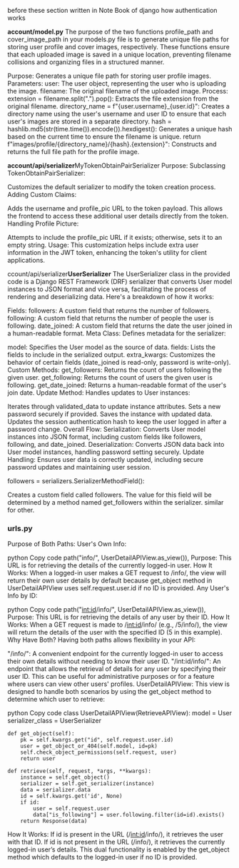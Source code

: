 before these section written in Note Book of django how authentication works


**account/model.py**
The purpose of the two functions profile_path and cover_image_path in your models.py file is to generate unique file paths for storing user profile and cover images, respectively. These functions ensure that each uploaded image is saved in a unique location, preventing filename collisions and organizing files in a structured manner.


Purpose: Generates a unique file path for storing user profile images.
Parameters:
user: The user object, representing the user who is uploading the image.
filename: The original filename of the uploaded image.
Process:
extension = filename.split(".").pop(): Extracts the file extension from the original filename.
directory_name = f"{user.username}_{user.id}": Creates a directory name using the user's username and user ID to ensure that each user's images are stored in a separate directory.
hash = hashlib.md5(str(time.time()).encode()).hexdigest(): Generates a unique hash based on the current time to ensure the filename is unique.
return f"images/profile/{directory_name}/{hash}.{extension}": Constructs and returns the full file path for the profile image.



**account/api/serializer**MyTokenObtainPairSerializer
Purpose:
Subclassing TokenObtainPairSerializer:

Customizes the default serializer to modify the token creation process.
Adding Custom Claims:

Adds the username and profile_pic URL to the token payload.
This allows the frontend to access these additional user details directly from the token.
Handling Profile Picture:

Attempts to include the profile_pic URL if it exists; otherwise, sets it to an empty string.
Usage:
This customization helps include extra user information in the JWT token, enhancing the token's utility for client applications.



ccount/api/serializer**UserSerializer**
The UserSerializer class in the provided code is a Django REST Framework (DRF) serializer that converts User model instances to JSON format and vice versa, facilitating the process of rendering and deserializing data. Here's a breakdown of how it works:

Fields:
followers: A custom field that returns the number of followers.
following: A custom field that returns the number of people the user is following.
date_joined: A custom field that returns the date the user joined in a human-readable format.
Meta Class:
Defines metadata for the serializer:

model: Specifies the User model as the source of data.
fields: Lists the fields to include in the serialized output.
extra_kwargs: Customizes the behavior of certain fields (date_joined is read-only, password is write-only).
Custom Methods:
get_followers: Returns the count of users following the given user.
get_following: Returns the count of users the given user is following.
get_date_joined: Returns a human-readable format of the user's join date.
Update Method:
Handles updates to User instances:

Iterates through validated_data to update instance attributes.
Sets a new password securely if provided.
Saves the instance with updated data.
Updates the session authentication hash to keep the user logged in after a password change.
Overall Flow:
Serialization: Converts User model instances into JSON format, including custom fields like followers, following, and date_joined.
Deserialization: Converts JSON data back into User model instances, handling password setting securely.
Update Handling: Ensures user data is correctly updated, including secure password updates and maintaining user session.


followers = serializers.SerializerMethodField():

Creates a custom field called followers.
The value for this field will be determined by a method named get_followers within the serializer.
similar for other.






### urls.py ###
Purpose of Both Paths:
User's Own Info:

python
Copy code
path("info/", UserDetailAPIView.as_view()),
Purpose: This URL is for retrieving the details of the currently logged-in user.
How It Works: When a logged-in user makes a GET request to /info/, the view will return their own user details by default because get_object method in UserDetailAPIView uses self.request.user.id if no ID is provided.
Any User's Info by ID:

python
Copy code
path("<int:id>/info/", UserDetailAPIView.as_view()),
Purpose: This URL is for retrieving the details of any user by their ID.
How It Works: When a GET request is made to /<int:id>/info/ (e.g., /5/info/), the view will return the details of the user with the specified ID (5 in this example).
Why Have Both?
Having both paths allows flexibility in your API:

"/info/": A convenient endpoint for the currently logged-in user to access their own details without needing to know their user ID.
"/int:id/info/": An endpoint that allows the retrieval of details for any user by specifying their user ID. This can be useful for administrative purposes or for a feature where users can view other users' profiles.
UserDetailAPIView:
This view is designed to handle both scenarios by using the get_object method to determine which user to retrieve:

python
Copy code
class UserDetailAPIView(RetrieveAPIView):
    model = User
    serializer_class = UserSerializer

    def get_object(self):
        pk = self.kwargs.get("id", self.request.user.id)
        user = get_object_or_404(self.model, id=pk)
        self.check_object_permissions(self.request, user)
        return user

    def retrieve(self, request, *args, **kwargs):
        instance = self.get_object()
        serializer = self.get_serializer(instance)
        data = serializer.data
        id = self.kwargs.get('id', None)
        if id:
            user = self.request.user
            data["is_following"] = user.following.filter(id=id).exists()
        return Response(data)
How It Works:
If id is present in the URL (/<int:id>/info/), it retrieves the user with that ID.
If id is not present in the URL (/info/), it retrieves the currently logged-in user’s details.
This dual functionality is enabled by the get_object method which defaults to the logged-in user if no ID is provided.








